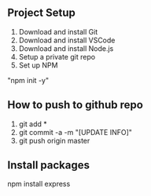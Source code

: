 ## Project Setup
1. Download and install Git
2. Download and install VSCode
3. Download and install Node.js
4. Setup a private git repo
5. Set up NPM 

"npm init -y"

## How to push to github repo
1. git add *
2. git commit -a -m "[UPDATE INFO]"
3. git push origin master

## Install packages
npm install express